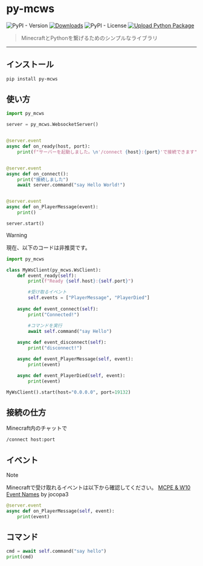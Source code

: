 # py-mcws

![PyPI - Version](https://img.shields.io/pypi/v/py-mcws)
[![Downloads](https://static.pepy.tech/badge/py-mcws)](https://pepy.tech/project/py-mcws)
![PyPI - License](https://img.shields.io/pypi/l/py-mcws)
[![Upload Python Package](https://github.com/HRTK92/py-mcws/actions/workflows/python-publish.yml/badge.svg)](https://github.com/HRTK92/py-mcws/actions/workflows/python-publish.yml)

> MinecraftとPythonを繋げるためのシンプルなライブラリ

---

## インストール

```sh
pip install py-mcws
```

## 使い方

```python
import py_mcws

server = py_mcws.WebsocketServer()


@server.event
async def on_ready(host, port):
    print(f"サーバーを起動しました。\n'/connect {host}:{port}'で接続できます")


@server.event
async def on_connect():
    print("接続しました")
    await server.command("say Hello World!")


@server.event
async def on_PlayerMessage(event):
    print()

server.start()
```

> [!WARNING]
> 現在、以下のコードは非推奨です。

```python
import py_mcws

class MyWsClient(py_mcws.WsClient):
    def event_ready(self):
        print(f"Ready {self.host}:{self.port}")

        #受け取るイベント
        self.events = ["PlayerMessage", "PlayerDied"]
    
    async def event_connect(self):
        print("Connected!")

        #コマンドを実行
        await self.command("say Hello")
    
    async def event_disconnect(self):
        print("disconnect!")

    async def event_PlayerMessage(self, event):
        print(event)

    async def event_PlayerDied(self, event):
        print(event)

MyWsClient().start(host="0.0.0.0", port=19132)
```

## 接続の仕方

Minecraft内のチャットで

```cmd
/connect host:port
```

## イベント

> [!NOTE]
> Minecraftで受け取れるイベントは以下から確認してください。
> [MCPE & W10 Event Names](https://gist.github.com/jocopa3/5f718f4198f1ea91a37e3a9da468675c#file-mcpe-w10-event-names) by jocopa3

```python
@server.event
async def on_PlayerMessage(self, event):
    print(event)
```

## コマンド

```python
cmd = await self.command("say hello")
print(cmd)
```
